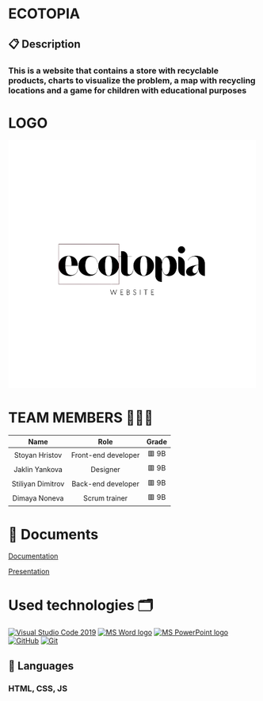 # ECOTOPIA
## 📋 Description
### This is a website that contains a store with recyclable products, charts to visualize the problem, a map with recycling locations and a game for children with educational purposes
<h1>LOGO</h1>
<img src="./images/logo/ecotopia-logo.png">
<h1>TEAM MEMBERS 👨🏻‍💻</h1>

| Name | Role | Grade |
| :---:   | :---: | :---: |
| Stoyan Hristov | Front-end developer | 🟥 9B |
| Jaklin Yankova | Designer | 🟥 9B |
| Stiliyan Dimitrov | Back-end developer  | 🟥 9B |
| Dimaya Noneva |  Scrum trainer  | 🟥 9B |
  
<h1>📄 Documents</h1>
    
[Documentation](https://codingburgas-my.sharepoint.com/:w:/g/personal/dhnoneva22_codingburgas_bg/ET8uXvt6l15AjyLjqUJYIe4BT9ySUf54gq-CDXKBt8Mriw?e=ZVPMOZ)
   
[Presentation](https://codingburgas-my.sharepoint.com/:p:/g/personal/dhnoneva22_codingburgas_bg/EaHLiqxh7zZOgBo2RAkwd9IBZ8co7jC7DMr4VHO35TyF3Q?e=Lz4pXq)
<h1>Used technologies 🗂</h1>
<p align="left">
   <a href="https://code.visualstudio.com/"><img src="https://img.icons8.com/color/48/null/visual-studio-code-2019.png" alt="Visual Studio Code 2019"/></a>
   <a href="https://www.microsoft.com/en-ww/microsoft-365/word"><img src="https://img.icons8.com/fluency/48/000000/microsoft-word-2019.png" alt="MS Word logo" width=48px /></a>
  <a href="https://www.microsoft.com/en-us/microsoft-365/powerpoint"><img src="https://img.icons8.com/fluency/48/000000/microsoft-powerpoint-2019.png" alt="MS PowerPoint logo" width=48px />
  <a href="https://git-scm.com/"><img src="https://cdn-icons-png.flaticon.com/512/25/25231.png" alt="GitHub" heigh=48px width=48px/></a>
 <a href="https://git-scm.com/"><img src="https://img.icons8.com/color/48/000000/git.png" alt="Git"/></a>

## 🚀 Languages
### HTML, CSS, JS
